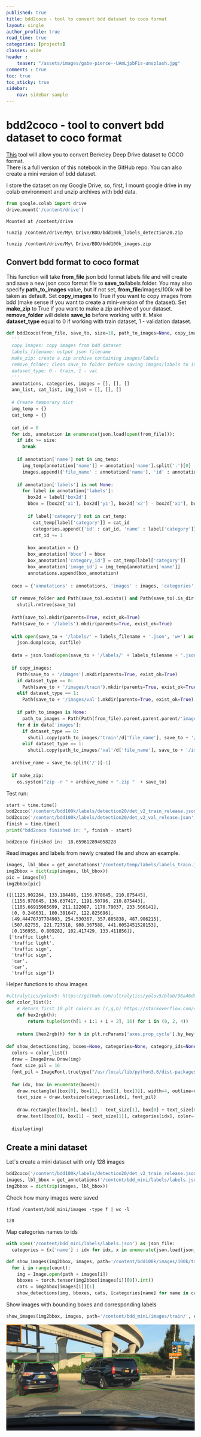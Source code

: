 ```yaml
---
published: true
title: bdd2coco - tool to convert bdd dataset to coco format
layout: single
author_profile: true
read_time: true
categories: [projects]
classes: wide
header :
    teaser: "/assets/images/gabe-pierce--UAmLjpbFis-unsplash.jpg"
comments : true
toc: true
toc_sticky: true
sidebar:
    nav: sidebar-sample
---
```


# bdd2coco - tool to convert bdd dataset to coco format

[This](https://github.com/IRailean/bdd2coco) tool will allow you to convert Berkeley Deep Drive dataset to COCO format.  
There is a full version of this notebook in the GitHub repo.
You can also create a mini version of bdd dataset.

I store the dataset on my Google Drive, so, first, I mount google drive in my colab environment and unzip archives with bdd data.

```python
from google.colab import drive
drive.mount('/content/drive')
```

    Mounted at /content/drive


```
!unzip /content/drive/My\ Drive/BDD/bdd100k_labels_detection20.zip
```


```
!unzip /content/drive/My\ Drive/BDD/bdd100k_images.zip
```


## Convert bdd format to coco format
This function will take **from_file** json bdd format labels file and will create and save a new json coco format file to **save_to**/labels folder. You may also specify **path_to_images** value, but if not set, **from_file**/images/100k will be taken as default. Set **copy_images** to True if you want to copy images from bdd (make sense if you want to create a mini-version of the dataset). Set **make_zip** to True if you want to make a zip archive of your dataset. **remove_folder** will delete **save_to** before working with it. Make **dataset_type** equal to 0 if working with train dataset, 1 - validation dataset.


```python
def bdd2coco(from_file, save_to, size=10, path_to_images=None, copy_images=True, labels_filename="labels", make_zip=False, remove_folder=True, dataset_type=0):
  '''
  copy_images: copy images from bdd dataset
  labels_filename: output json filename
  make_zip: create a zip archive containing images/labels
  remove_folder: clean save_to folder before saving images/labels to it
  dataset_type: 0 - train, 1 - val
  '''
  annotations, categories, images = [], [], []
  ann_list, cat_list, img_list = [], [], []

  # Create temporary dict
  img_temp = {}
  cat_temp = {}

  cat_id = 0
  for idx, annotation in enumerate(json.load(open(from_file))):
    if idx >= size:
      break
    
    if annotation['name'] not in img_temp:
      img_temp[annotation['name']] = annotation['name'].split('.')[0]
      images.append({'file_name' : annotation['name'], 'id' : annotation['name'].split('.')[0]})
    
    if annotation['labels'] is not None:
      for label in annotation['labels']:
        box2d = label['box2d']
        bbox = [box2d['x1'], box2d['y1'], box2d['x2'] - box2d['x1'], box2d['y2'] - box2d['y1']]

        if label['category'] not in cat_temp:
          cat_temp[label['category']] = cat_id
          categories.append({'id' : cat_id, 'name' : label['category']})
          cat_id += 1
        
        box_annotation = {}
        box_annotation['bbox'] = bbox
        box_annotation['category_id'] = cat_temp[label['category']]
        box_annotation['image_id'] = img_temp[annotation['name']]
        annotations.append(box_annotation)

  coco = {'annotations' : annotations, 'images' : images, 'categories' : categories}

  if remove_folder and Path(save_to).exists() and Path(save_to).is_dir():
    shutil.rmtree(save_to)

  Path(save_to).mkdir(parents=True, exist_ok=True)
  Path(save_to + '/labels').mkdir(parents=True, exist_ok=True)

  with open(save_to + '/labels/' + labels_filename + '.json', 'w+') as outfile:
    json.dump(coco, outfile)

  data = json.load(open(save_to + '/labels/' + labels_filename + '.json'))

  if copy_images:
    Path(save_to + '/images').mkdir(parents=True, exist_ok=True)
    if dataset_type == 0:
      Path(save_to + '/images/train').mkdir(parents=True, exist_ok=True)
    elif dataset_type == 1:
      Path(save_to + '/images/val').mkdir(parents=True, exist_ok=True)

    if path_to_images is None:
      path_to_images = Path(Path(from_file).parent.parent.parent/'images/100k')
    for d in data['images']:
      if dataset_type == 0:
        shutil.copy(path_to_images/'train'/d['file_name'], save_to + '/images/train')
      elif dataset_type == 1:
        shutil.copy(path_to_images/'val'/d['file_name'], save_to + '/images/val')

  archive_name = save_to.split('/')[-1]
  
  if make_zip:
    os.system("zip -r " + archive_name + ".zip "  + save_to)
```

Test run:

```python
start = time.time()
bdd2coco('/content/bdd100k/labels/detection20/det_v2_train_release.json', '/content/temp', labels_filename="labels_train", dataset_type=0, remove_folder=True)
bdd2coco('/content/bdd100k/labels/detection20/det_v2_val_release.json', '/content/temp', labels_filename="labels_val", dataset_type=1, remove_folder=False)
finish = time.time()
print("bdd2coco finished in: ", finish - start)
```

    bdd2coco finished in:  18.659612894058228


Read images and labels from newly created file and show an example.

```python
images, lbl_bbox = get_annotations('/content/temp/labels/labels_train.json')
img2bbox = dict(zip(images, lbl_bbox))
pic = images[0]
img2bbox[pic]
```
    ([[1125.902264, 133.184488, 1156.978645, 210.875445],
      [1156.978645, 136.637417, 1191.50796, 210.875443],
      [1105.66915985699, 211.122087, 1170.79037, 233.566141],
      [0, 0.246631, 100.381647, 122.825696],
      [49.44476737704903, 254.530367, 357.805838, 487.906215],
      [507.82755, 221.727518, 908.367588, 441.0052451528153],
      [0.156955, 0.809282, 102.417429, 133.411856]],
     ['traffic light',
      'traffic light',
      'traffic sign',
      'traffic sign',
      'car',
      'car',
      'traffic sign'])


Helper functions to show images


```python
#ultralytics/yolov5: https://github.com/ultralytics/yolov5/blob/98a46d8e82969445cecfae2aa21929dbebd6a3de/utils/plots.py#L29
def color_list():
    # Return first 10 plt colors as (r,g,b) https://stackoverflow.com/questions/51350872/python-from-color-name-to-rgb
    def hex2rgb(h):
        return tuple(int(h[1 + i:1 + i + 2], 16) for i in (0, 2, 4))

    return [hex2rgb(h) for h in plt.rcParams['axes.prop_cycle'].by_key()['color']]

def show_detections(img, boxes=None, categories=None, category_ids=None):
  colors = color_list()
  draw = ImageDraw.Draw(img)
  font_size_pil = 16
  font_pil = ImageFont.truetype("/usr/local/lib/python3.6/dist-packages/matplotlib/mpl-data/fonts/ttf/DejaVuSans.ttf", size=font_size_pil)

  for idx, box in enumerate(boxes):
    draw.rectangle([box[0], box[1], box[2], box[3]], width=4, outline=colors[int(category_ids[idx]) % 10])  # box
    text_size = draw.textsize(categories[idx], font_pil)

    draw.rectangle([box[0], box[1] - text_size[1], box[0] + text_size[0], box[1]], fill=colors[int(category_ids[idx]) % 10])  # box for text
    draw.text([box[0], box[1] - text_size[1]], categories[idx], color=(255, 255, 255), font=font_pil) # text

  display(img)
```

## Create a mini dataset

Let`s create a mini dataset with only 128 images


```python
bdd2coco('/content/bdd100k/labels/detection20/det_v2_train_release.json', '/content/bdd_mini', labels_filename="labels", size=128)
images, lbl_bbox = get_annotations('/content/bdd_mini/labels/labels.json')
img2bbox = dict(zip(images, lbl_bbox))
```

Check how many images were saved

```
!find /content/bdd_mini/images -type f | wc -l
```

    128


Map categories names to ids 


```python
with open('/content/bdd_mini/labels/labels.json') as json_file:
  categories = {x['name'] : idx for idx, x in enumerate(json.load(json_file)['categories'])}
```


```python
def show_images(img2bbox, images, path='/content/bdd100k/images/100k/train/', count=1):
  for i in range(count):
    img = Image.open(path + images[i])
    bboxes = torch.tensor(img2bbox[images[i]][0]).int()
    cats = img2bbox[images[i]][1]
    show_detections(img, bboxes, cats, [categories[name] for name in cats])
```

Show images with bounding boxes and corresponding labels

```python
show_images(img2bbox, images, path='/content/bdd_mini/images/train/', count=1)
```


![png](/assets/images/BDDWorkWithData_1_24_0.png)

